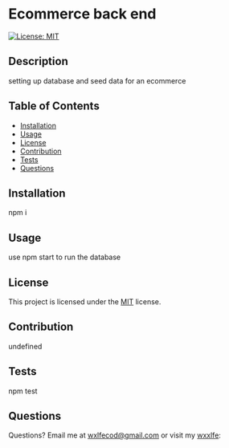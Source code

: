 # Ecommerce back end
[![License: MIT](https://img.shields.io/badge/License-MIT-yellow.svg)](https://opensource.org/licenses/MIT)
## Description
setting up database and seed data for an ecommerce
## Table of Contents
* [Installation](#installation)
* [Usage](#usage)
* [License](#license)
* [Contribution](#contribution)
* [Tests](#tests)
* [Questions](#questions)
     
## Installation
npm i
  
## Usage
use npm start to run the database
  
## License
This project is licensed under the [MIT](https://opensource.org/licenses/MIT) license.
  
## Contribution
undefined
  
## Tests
npm test
  
## Questions
Questions?  Email me at wxlfecod@gmail.com or visit my [wxxlfe](GitHub):
